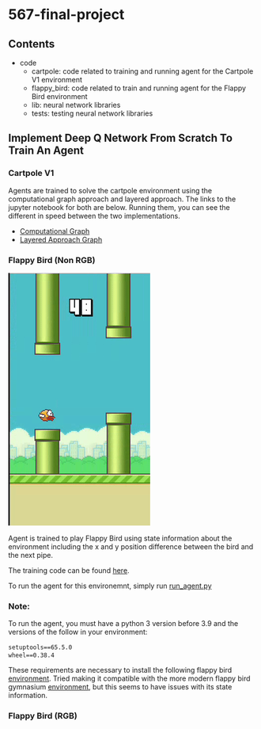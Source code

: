 # 567-final-project

## Contents
- code
    - cartpole: code related to training and running agent for the Cartpole V1 environment
    - flappy_bird: code related to train and running agent for the Flappy Bird environment
    - lib: neural network libraries
    - tests: testing neural network libraries

## Implement Deep Q Network From Scratch To Train An Agent

### Cartpole V1

Agents are trained to solve the cartpole environment using the computational graph approach and layered approach. The links to the jupyter notebook for both are below. Running them, you can see the different in speed between the two implementations.

- [Computational Graph](./code/cartpole/cartpole_computational_graph.ipynb)
- [Layered Approach Graph](./code/cartpole/cartpole_matrix.ipynb)

### Flappy Bird (Non RGB)
![](flappy_bird_demo.gif)

Agent is trained to play Flappy Bird using state information about the environment including the x and y position difference between the bird and the next pipe.

The training code can be found [here](./code/flappy_bird/flappy.ipynb).

To run the agent for this environemnt, simply run  [run_agent.py](./code/flappy_bird/run_agent.py) 

### Note:
To run the agent, you must have a python 3 version before 3.9 and the versions of the follow in your environment:

```
setuptools==65.5.0
wheel==0.38.4
```

These requirements are necessary to install the following flappy bird [environment](https://github.com/Talendar/flappy-bird-gym). Tried making it compatible with the more modern flappy bird gymnasium [environment](https://github.com/markub3327/flappy-bird-gymnasium/tree/main), but this seems to have issues with its state information.

### Flappy Bird (RGB)

